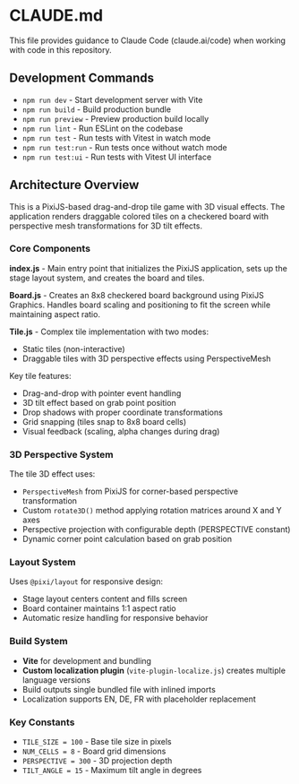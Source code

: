 # CLAUDE.md

This file provides guidance to Claude Code (claude.ai/code) when working with code in this repository.

## Development Commands

- `npm run dev` - Start development server with Vite
- `npm run build` - Build production bundle
- `npm run preview` - Preview production build locally
- `npm run lint` - Run ESLint on the codebase
- `npm run test` - Run tests with Vitest in watch mode
- `npm run test:run` - Run tests once without watch mode
- `npm run test:ui` - Run tests with Vitest UI interface

## Architecture Overview

This is a PixiJS-based drag-and-drop tile game with 3D visual effects. The application renders draggable colored tiles on a checkered board with perspective mesh transformations for 3D tilt effects.

### Core Components

**index.js** - Main entry point that initializes the PixiJS application, sets up the stage layout system, and creates the board and tiles.

**Board.js** - Creates an 8x8 checkered board background using PixiJS Graphics. Handles board scaling and positioning to fit the screen while maintaining aspect ratio.

**Tile.js** - Complex tile implementation with two modes:
- Static tiles (non-interactive)
- Draggable tiles with 3D perspective effects using PerspectiveMesh

Key tile features:
- Drag-and-drop with pointer event handling
- 3D tilt effect based on grab point position
- Drop shadows with proper coordinate transformations
- Grid snapping (tiles snap to 8x8 board cells)
- Visual feedback (scaling, alpha changes during drag)

### 3D Perspective System

The tile 3D effect uses:
- `PerspectiveMesh` from PixiJS for corner-based perspective transformation
- Custom `rotate3D()` method applying rotation matrices around X and Y axes
- Perspective projection with configurable depth (PERSPECTIVE constant)
- Dynamic corner point calculation based on grab position

### Layout System

Uses `@pixi/layout` for responsive design:
- Stage layout centers content and fills screen
- Board container maintains 1:1 aspect ratio
- Automatic resize handling for responsive behavior

### Build System

- **Vite** for development and bundling
- **Custom localization plugin** (`vite-plugin-localize.js`) creates multiple language versions
- Build outputs single bundled file with inlined imports
- Localization supports EN, DE, FR with placeholder replacement

### Key Constants

- `TILE_SIZE = 100` - Base tile size in pixels
- `NUM_CELLS = 8` - Board grid dimensions
- `PERSPECTIVE = 300` - 3D projection depth
- `TILT_ANGLE = 15` - Maximum tilt angle in degrees